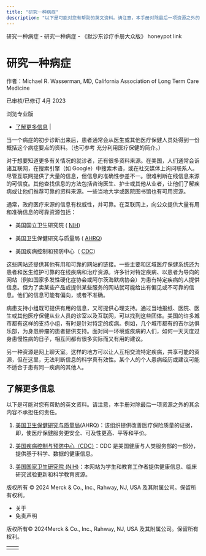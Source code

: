 ```yaml
---
title: "研究一种病症"
description: "以下是可能对您有帮助的英文资料。请注意，本手册对除最后一项资源之外的其余内容不承担任何责任。"
---
```


﻿研究一种病症 \- 研究一种病症 \- 《默沙东诊疗手册大众版》 honeypot link

# 研究一种病症

作者：Michael R. Wasserman, MD, California Association of Long Term Care Medicine

已审核/已修订 4月 2023

浏览专业版

- [了解更多信息](#了解更多信息_v36200540_zh) \|

当一个病症的初步诊断出来后，患者通常会从医生或其他医疗保健人员处得到一份概括这个病症要点的资料。（也可参考 充分利用医疗保健的简介。）

对于想要知道更多有关情况的就诊者，还有很多资料来源。在美国，人们通常会诉诸互联网，在搜索引擎（如 Google）中搜索术语，或在社交媒体上询问联系人。尽管互联网提供了大量的信息，但信息的准确性参差不一。很难判断在线信息来源的可信度。其他查找信息的方法包括咨询医生、护士或其他从业者，让他们了解疾病或让他们推荐可靠的资料来源。一些当地大学或医院图书馆也有可用资源。

通常，政府医疗来源的信息有权威性，并可靠。在互联网上，向公众提供大量有用和准确信息的可靠资源包括：

- 美国国立卫生研究院 ( [NIH](http://www.nih.gov))

- 美国卫生保健研究与质量局 ( [AHRQ](http://www.ahrq.gov))

- 美国疾病控制和预防中心（ [CDC](http://www.cdc.gov)）


这些网站还提供其他有用和可靠的网站的链接。一些主要和区域医疗保健系统还为患者和医生维护可靠的在线疾病和治疗资源。许多针对特定疾病、以患者为导向的网站（例如国家多发性硬化症协会或阿尔茨海默病协会）为患有特定疾病的人提供信息。但为了卖某些产品或提供某些服务的网站就可能给出有偏见或不可靠的信息。他们的信息可能有偏向，或者不准确。

病患支持小组既可提供有用的信息，又可提供心理支持。通过当地报纸、医院、医生或其他医疗保健从业人员的诊室以及互联网，可以找到这些团体。美国的许多城市都有这样的支持小组，有时是针对特定的疾病。例如，几个城市都有的吉尔达俱乐部，为身患肿瘤的患者提供支持。面对同一环境或疾病的人们，如何一天天度过身患慢性病的日子，相互间都有很多实际而又有用的建议。

另一种资源是网上聊天室。这样的地方可以让人互相交流特定疾病，共享可能的资源，但在这里，无法判断信息的科学真有效性。某个人的个人患病经历或建议可能不适合于患有同一疾病的其他人。

## 了解更多信息

以下是可能对您有帮助的英文资料。请注意，本手册对除最后一项资源之外的其余内容不承担任何责任。

1. [美国卫生保健研究与质量局](https://www.ahrq.gov/cpi/about/index.html)(AHRQ)：该组织提供改善医疗保险质量的证据，即，使医疗保健服务更安全、可及性更高、平等和平价。

2. [美国疾病控制与预防中心（CDC）](https://www.cdc.gov/)：CDC 是美国健康与人类服务部的一部分，提供基于科学、数据的健康信息。

3. [美国国家卫生研究院 (NIH)](https://www.nih.gov/)：本网站为学生和教育工作者提供健康信息、临床研究试验更新和科学教育资源。




版权所有 © 2024
Merck & Co., Inc., Rahway, NJ, USA 及其附属公司。保留所有权利。

- 关于
- 免责声明

版权所有© 2024Merck & Co., Inc., Rahway, NJ, USA 及其附属公司。保留所有权利。

|     |     |
| --- | --- |
|  |  |